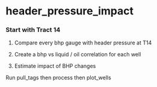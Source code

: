 # header_pressure_impact

### Start with Tract 14

1) Compare every bhp gauge with header pressure at T14

2) Create a bhp vs liquid / oil correlation for each well

3) Estimate impact of BHP changes


Run pull_tags then process then plot_wells
